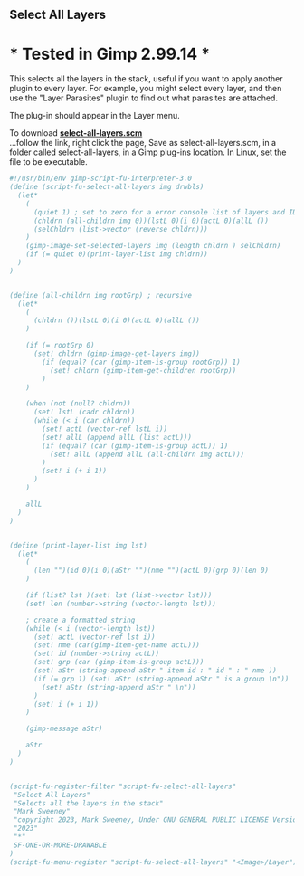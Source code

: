 ## Select All Layers

# * Tested in Gimp 2.99.14 *

This selects all the layers in the stack, useful if you want to apply another plugin to every layer. For example, you might select every layer, and then use the "Layer Parasites" plugin to find out what parasites are attached.
  
The plug-in should appear in the Layer menu.  
  
To download [**select-all-layers.scm**](https://raw.githubusercontent.com/script-fu/script-fu.github.io/main/plug-ins/select-all-layers/select-all-layers.scm)  
...follow the link, right click the page, Save as select-all-layers.scm, in a folder called select-all-layers, in a Gimp plug-ins location.  In Linux, set the file to be executable.
   
   

```scheme
#!/usr/bin/env gimp-script-fu-interpreter-3.0
(define (script-fu-select-all-layers img drwbls)
  (let*
    (
      (quiet 1) ; set to zero for a error console list of layers and ID's
      (chldrn (all-childrn img 0))(lstL 0)(i 0)(actL 0)(allL ())
      (selChldrn (list->vector (reverse chldrn)))
    )
    (gimp-image-set-selected-layers img (length chldrn ) selChldrn)
    (if (= quiet 0)(print-layer-list img chldrn))
  )
)


(define (all-childrn img rootGrp) ; recursive
  (let*
    (
      (chldrn ())(lstL 0)(i 0)(actL 0)(allL ())
    )

    (if (= rootGrp 0)
      (set! chldrn (gimp-image-get-layers img))
        (if (equal? (car (gimp-item-is-group rootGrp)) 1)
          (set! chldrn (gimp-item-get-children rootGrp))
        )
    )

    (when (not (null? chldrn))
      (set! lstL (cadr chldrn))
      (while (< i (car chldrn))
        (set! actL (vector-ref lstL i))
        (set! allL (append allL (list actL)))
        (if (equal? (car (gimp-item-is-group actL)) 1)
          (set! allL (append allL (all-childrn img actL)))
        )
        (set! i (+ i 1))
      )
    )

    allL
  )
)


(define (print-layer-list img lst)
  (let*
    (
      (len "")(id 0)(i 0)(aStr "")(nme "")(actL 0)(grp 0)(len 0)
    )

    (if (list? lst )(set! lst (list->vector lst)))
    (set! len (number->string (vector-length lst)))

    ; create a formatted string
    (while (< i (vector-length lst))
      (set! actL (vector-ref lst i))
      (set! nme (car(gimp-item-get-name actL)))
      (set! id (number->string actL))
      (set! grp (car (gimp-item-is-group actL)))
      (set! aStr (string-append aStr " item id : " id " : " nme ))
      (if (= grp 1) (set! aStr (string-append aStr " is a group \n"))
        (set! aStr (string-append aStr " \n"))
      )
      (set! i (+ i 1))
    )

    (gimp-message aStr)

    aStr
  )
)


(script-fu-register-filter "script-fu-select-all-layers"
 "Select All Layers"
 "Selects all the layers in the stack"
 "Mark Sweeney"
 "copyright 2023, Mark Sweeney, Under GNU GENERAL PUBLIC LICENSE Version 3"
 "2023"
 "*"
 SF-ONE-OR-MORE-DRAWABLE
)
(script-fu-menu-register "script-fu-select-all-layers" "<Image>/Layer")


```